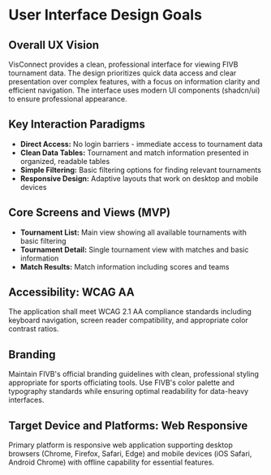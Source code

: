 # User Interface Design Goals

## Overall UX Vision
VisConnect provides a clean, professional interface for viewing FIVB tournament data. The design prioritizes quick data access and clear presentation over complex features, with a focus on information clarity and efficient navigation. The interface uses modern UI components (shadcn/ui) to ensure professional appearance.

## Key Interaction Paradigms
- **Direct Access:** No login barriers - immediate access to tournament data
- **Clean Data Tables:** Tournament and match information presented in organized, readable tables
- **Simple Filtering:** Basic filtering options for finding relevant tournaments
- **Responsive Design:** Adaptive layouts that work on desktop and mobile devices

## Core Screens and Views (MVP)
- **Tournament List:** Main view showing all available tournaments with basic filtering
- **Tournament Detail:** Single tournament view with matches and basic information
- **Match Results:** Match information including scores and teams

## Accessibility: WCAG AA
The application shall meet WCAG 2.1 AA compliance standards including keyboard navigation, screen reader compatibility, and appropriate color contrast ratios.

## Branding
Maintain FIVB's official branding guidelines with clean, professional styling appropriate for sports officiating tools. Use FIVB's color palette and typography standards while ensuring optimal readability for data-heavy interfaces.

## Target Device and Platforms: Web Responsive
Primary platform is responsive web application supporting desktop browsers (Chrome, Firefox, Safari, Edge) and mobile devices (iOS Safari, Android Chrome) with offline capability for essential features.
